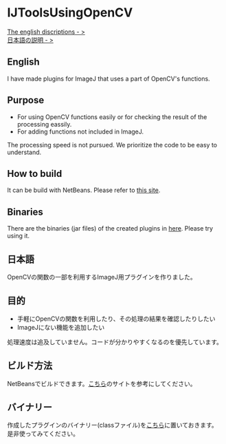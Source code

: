 # IJToolsUsingOpenCV

[The english discriptions - >](#English)  
[日本語の説明 - >](#日本語)

## English

I have made plugins for ImageJ that uses a part of OpenCV's functions.

## Purpose

* For using OpenCV functions easily or for checking the result of the processing eassily.
* For adding functions not included in ImageJ.

The processing speed is not pursued. We prioritize the code to be easy to understand.

## How to build

It can be build with NetBeans. Please refer to [this site](https://waku-take-a.github.io/How%2520to%2520use%2520OpenCV%2520from%2520ImageJ.html).

## Binaries

There are the binaries (jar files) of the created plugins in [here](https://github.com/WAKU-TAKE-A/IJToolsUsingOpenCV/releases). Please try using it.

## 日本語

OpenCVの関数の一部を利用するImageJ用プラグインを作りました。

## 目的

* 手軽にOpenCVの関数を利用したり、その処理の結果を確認したりしたい
* ImageJにない機能を追加したい

処理速度は追及していません。コードが分かりやすくなるのを優先しています。

## ビルド方法

NetBeansでビルドできます。[こちら](https://waku-take-a.github.io/NetBeans%25E3%2581%25AB%25E3%2582%2588%25E3%2582%258BPlugin%25E4%25BD%259C%25E6%2588%2590.html)のサイトを参考にしてください。

## バイナリー

作成したプラグインのバイナリー(classファイル)を[こちら](https://github.com/WAKU-TAKE-A/IJToolsUsingOpenCV/releases)に置いておきます。<br>是非使ってみてください。
